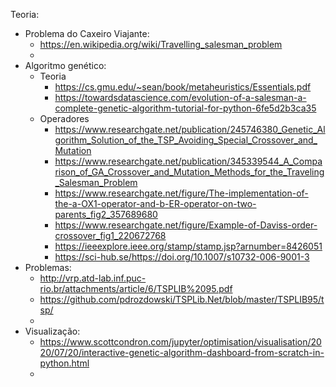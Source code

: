 Teoria:
- Problema do Caxeiro Viajante:
  - https://en.wikipedia.org/wiki/Travelling_salesman_problem
  - 
- Algoritmo genético:
  - Teoria
    - https://cs.gmu.edu/~sean/book/metaheuristics/Essentials.pdf
    - https://towardsdatascience.com/evolution-of-a-salesman-a-complete-genetic-algorithm-tutorial-for-python-6fe5d2b3ca35
  - Operadores
    - https://www.researchgate.net/publication/245746380_Genetic_Algorithm_Solution_of_the_TSP_Avoiding_Special_Crossover_and_Mutation
    - https://www.researchgate.net/publication/345339544_A_Comparison_of_GA_Crossover_and_Mutation_Methods_for_the_Traveling_Salesman_Problem
    - https://www.researchgate.net/figure/The-implementation-of-the-a-OX1-operator-and-b-ER-operator-on-two-parents_fig2_357689680
    - https://www.researchgate.net/figure/Example-of-Daviss-order-crossover_fig1_220672768
    - https://ieeexplore.ieee.org/stamp/stamp.jsp?arnumber=8426051
    - https://sci-hub.se/https://doi.org/10.1007/s10732-006-9001-3
- Problemas:
  - http://vrp.atd-lab.inf.puc-rio.br/attachments/article/6/TSPLIB%2095.pdf
  - https://github.com/pdrozdowski/TSPLib.Net/blob/master/TSPLIB95/tsp/
  -
- Visualização:
  - https://www.scottcondron.com/jupyter/optimisation/visualisation/2020/07/20/interactive-genetic-algorithm-dashboard-from-scratch-in-python.html
  - 